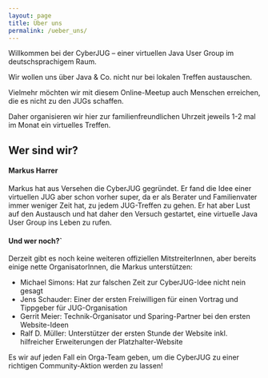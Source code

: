 ```yaml
---
layout: page
title: Über uns
permalink: /ueber_uns/
---
```


Willkommen bei der CyberJUG &ndash; einer virtuellen Java User Group im deutschsprachigem Raum.

Wir wollen uns über Java & Co. nicht nur bei lokalen Treffen austauschen.

Vielmehr möchten wir mit diesem Online-Meetup auch Menschen erreichen, die es nicht zu den JUGs schaffen.

Daher organisieren wir hier zur familienfreundlichen Uhrzeit jeweils 1-2 mal im Monat ein virtuelles Treffen.

## Wer sind wir?

#### Markus Harrer

Markus hat aus Versehen die CyberJUG gegründet.
Er fand die Idee einer virtuellen JUG aber schon vorher super, da er als Berater und Familienvater immer weniger Zeit hat, zu jedem JUG-Treffen zu gehen.
Er hat aber Lust auf den Austausch und hat daher den Versuch gestartet, eine virtuelle Java User Group ins Leben zu rufen.


#### Und wer noch?`

Derzeit gibt es noch keine weiteren offiziellen MitstreiterInnen, aber bereits einige nette OrganisatorInnen, die Markus unterstützen:

* Michael Simons: Hat zur falschen Zeit zur CyberJUG-Idee nicht nein gesagt
* Jens Schauder: Einer der ersten Freiwilligen für einen Vortrag und Tippgeber für JUG-Organisation
* Gerrit Meier: Technik-Organisator und Sparing-Partner bei den ersten Website-Ideen
* Ralf D. Müller: Unterstützer der ersten Stunde der Website inkl. hilfreicher Erweiterungen der Platzhalter-Website

Es wir auf jeden Fall ein Orga-Team geben, um die CyberJUG zu einer richtigen Community-Aktion werden zu lassen!